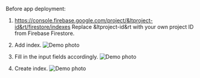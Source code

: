 Before app deployment:

1.	https://console.firebase.google.com/project/&ltproject-id&rt/firestore/indexes
	Replace &ltproject-id&rt with your own project ID from Firebase Firestore.

2.	Add index.
	![Demo photo](PCMOB4-01/assets/README_assets/DEMO_1.png?raw=true)

3.	Fill in the input fields accordingly.
	![Demo photo](PCMOB4-01/assets/README_assets/DEMO_2.png?raw=true)

3.	Create index.
	![Demo photo](PCMOB4-01/assets/README_assets/DEMO_3.png?raw=true)


